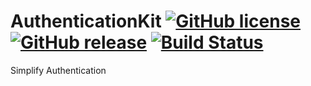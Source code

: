 # AuthenticationKit [![GitHub license](https://img.shields.io/badge/license-MIT-lightgrey.svg)](https://raw.githubusercontent.com/petester42/AuthenticationKit/master/LICENSE.md) [![GitHub release](https://img.shields.io/github/release/authenticationkit/authenticationkit.svg)](https://github.com/AuthenticationKit/AuthenticationKit/releases) [![Build Status](https://www.bitrise.io/app/a684df326b8265bd.svg?token=I1aqwq5rTAp2u3VOWSZAkw)](https://www.bitrise.io/app/a684df326b8265bd)

Simplify Authentication
